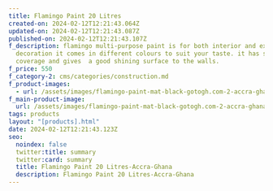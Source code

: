 ```yaml
---
title: Flamingo Paint 20 Litres
created-on: 2024-02-12T12:21:43.064Z
updated-on: 2024-02-12T12:21:43.087Z
published-on: 2024-02-12T12:21:43.107Z
f_description: flamingo multi-purpose paint is for both interior and exterior
  decoration it comes in different colours to suit your taste. it has superior
  coverage and gives  a good shining surface to the walls.
f_price: 550
f_category-2: cms/categories/construction.md
f_product-images:
  - url: /assets/images/flamingo-paint-mat-black-gotogh.com-2-accra-ghana.png
f_main-product-image:
  url: /assets/images/flamingo-paint-mat-black-gotogh.com-2-accra-ghana.png
tags: products
layout: "[products].html"
date: 2024-02-12T12:21:43.123Z
seo:
  noindex: false
  twitter:title: summary
  twitter:card: summary
  title: Flamingo Paint 20 Litres-Accra-Ghana
  description: Flamingo Paint 20 Litres-Accra-Ghana
---
```


